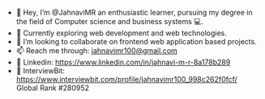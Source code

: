 - 👋 Hey, I’m @JahnaviMR
an enthusiastic learner, pursuing my degree in the field of Computer science and business systems 💻. 
- 🌱 Currently exploring web development and web technologies.
- 💞️ I’m looking to collaborate on frontend web application based projects.
- 📫 Reach me through: jahnavimr100@gmail.com
- 🔗 Linkedin: https://www.linkedin.com/in/jahnavi-m-r-8a178b289
- 🔗 InterviewBit: https://www.interviewbit.com/profile/jahnavimr100_998c262f0fcf/
      Global Rank #280952
